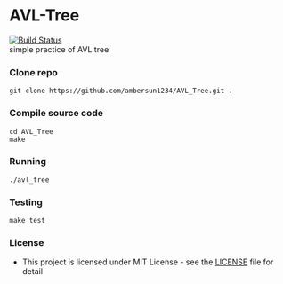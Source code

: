 # AVL-Tree
[![Build Status](https://travis-ci.com/ambersun1234/AVL_Tree.svg?branch=master)](https://travis-ci.com/ambersun1234/AVL_Tree)
<br>
simple practice of AVL tree
### Clone repo
```=1
git clone https://github.com/ambersun1234/AVL_Tree.git .
```
### Compile source code
```=1
cd AVL_Tree
make
```
### Running
```=1
./avl_tree
```
### Testing
```=1
make test
```
### License
+ This project is licensed under MIT License - see the [LICENSE](https://github.com/ambersun1234/AVL_Tree/blob/master/LICENSE) file for detail
